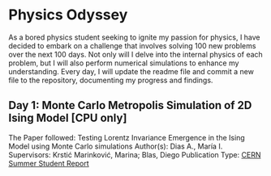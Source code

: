 # Physics Odyssey
As a bored physics student seeking to ignite my passion for physics, I have decided to embark on a challenge that involves solving 100 new problems over the next 100 days. Not only will I delve into the internal physics of each problem, but I will also perform numerical simulations to enhance my understanding. Every day, I will update the readme file and commit a new file to the repository, documenting my progress and findings.

## Day 1: Monte Carlo Metropolis Simulation of 2D Ising Model [CPU only]
The Paper followed: Testing Lorentz Invariance Emergence in the Ising Model using Monte Carlo simulations
Author(s): Dias A., María I.
Supervisors: Krstić Marinković, Marina; Blas, Diego
Publication Type: [CERN Summer Student Report](https://cds.cern.ch/record/2280218/files/cern-summer-student.pdf)

